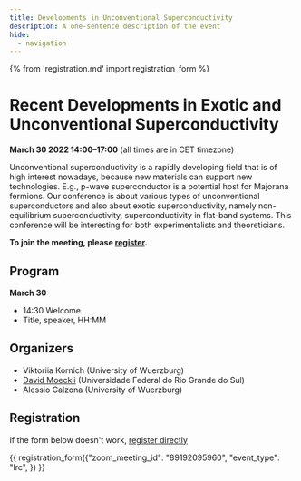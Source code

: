 ```yaml
---
title: Developments in Unconventional Superconductivity
description: A one-sentence description of the event
hide:
  - navigation
---
```

{% from 'registration.md' import registration_form %}
# Recent Developments in Exotic and Unconventional Superconductivity
**<time data-format="MMMM D YYYY H:mm" datetime="2022-03-30T12:00:00+00:00">March 30 2022 14:00</time>–<time data-format="H:mm" datetime="2022-03-31T17:00:00+00:00">17:00</time>** (all times are in <span id="timezone">CET</span> timezone)

Unconventional superconductivity is a rapidly developing field that is of high interest nowadays, because new materials can support new technologies. E.g., p-wave superconductor is a potential host for Majorana fermions. Our conference is about various types of unconventional superconductors and also about exotic superconductivity, namely non-equilibrium superconductivity, superconductivity in flat-band systems. This conference will be interesting for both experimentalists and theoreticians.

<!-- ![](media/filename.png){ width=80% } -->

**To join the meeting, please [register](#registration).**

## Program

**<time data-format="MMMM D" datetime="2021-03-30T14:00:00+00:00">March 30</time>**

- <time data-format="H:mm" datetime="2022-12-09T14:30:00+00:00">14:30</time> Welcome
- Title, speaker, HH:MM


## Organizers

* Viktoriia Kornich (University of Wuerzburg)
* [David Moeckli](https://sites.google.com/view/mockli/) (Universidade Federal do Rio Grande do Sul)
* Alessio Calzona (University of Wuerzburg)

<!-- If you have any questions, you may reach us via your_email@virtualscienceforum.org -->

## Registration

If the form below doesn't work, [register directly](https://virtualscienceforum-org.zoom.us/meeting/register/tZ0sfuuopz4jHNTVEei8tOZmrFgr3j0mcs0k)

{{ registration_form({"zoom_meeting_id": "89192095960", "event_type": "lrc", }) }}
